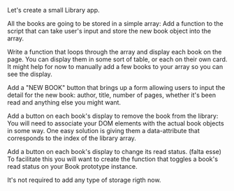 Let's create a small Library app.

All the books are going to be stored in a simple array:
    Add a function to the script that can take user's input and store the new book object into the array.

Write a function that loops through the array and display each book on the page. You can display them in some sort of table, or each on their own card. It might  help for now to manually add a few books to your array so you can see the display.

Add a "NEW BOOK" button that brings up a form allowing users to input the detail for the new book: author, title, number of pages, whether it's been read and anything else you might want.

Add a button on each book's display to remove the book from the library:
    You will need to associate your DOM elements with the actual book objects in some way. One easy solution is giving them a data-attribute that corresponds to the index of the library array.

Add a button on each book's display to change its read status. (falta esse)
    To facilitate this you will want to create the function that toggles a book's read status on your Book prototype instance.

It's not required to add any type of storage rigth now. 